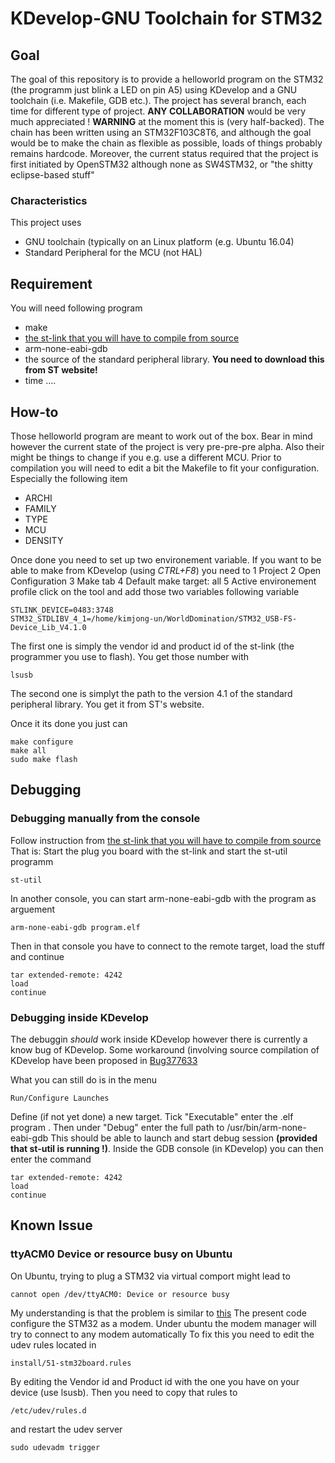 # KDevelop-GNU Toolchain for STM32
## Goal
The goal of this repository is to provide a helloworld program on the STM32 (the programm just blink a LED on pin A5) using KDevelop and a GNU toolchain (i.e. Makefile, GDB etc.).
The project has several branch, each time for different type of project.
**ANY COLLABORATION** would be very much appreciated !
**WARNING** at the moment this is (very half-backed). The chain has been written using an STM32F103C8T6, and although the goal would be to make the chain as flexible as possible, loads of things probably remains hardcode. Moreover, the current status required that the project is first initiated by OpenSTM32 although none as SW4STM32, or "the shitty eclipse-based stuff" 

### Characteristics
This project uses 
* GNU toolchain (typically on an Linux platform (e.g. Ubuntu 16.04)
* Standard Peripheral for the MCU (not HAL)

## Requirement 
You will need following program
* make
* [the st-link that you will have to compile from source](https://github.com/texane/stlink)
* arm-none-eabi-gdb
* the source of the standard peripheral library. **You need to download this from ST website!**
* time ....

## How-to 
Those helloworld program are meant to work out of the box. Bear in mind however the current state of the project is very pre-pre-pre alpha. Also their might be things to change if you e.g. use a different MCU.
Prior to compilation you will need to edit a bit the Makefile to fit your configuration. Especially the following item
* ARCHI
* FAMILY
* TYPE
* MCU
* DENSITY

Once done you need to set up two environement variable. If you want to be able to make from KDevelop (using *CTRL+F8*) you need to 
1 Project
2 Open Configuration
3 Make tab
4 Default make target: all
5 Active environement profile click on the tool and add those two variables following variable

```
STLINK_DEVICE=0483:3748
STM32_STDLIBV_4_1=/home/kimjong-un/WorldDomination/STM32_USB-FS-Device_Lib_V4.1.0
```
The first one is simply the vendor id and product id of the st-link (the programmer you use to flash). You get those number with 
```
lsusb
```
The second one is simplyt the path to the version 4.1 of the standard peripheral library. You get it from ST's website.

Once it its done you just can
```
make configure 
make all
sudo make flash
```

## Debugging 

### Debugging manually from the console
Follow instruction from [the st-link that you will have to compile from source](https://github.com/texane/stlink)
That is:
Start the plug you board with the st-link and start the st-util programm
```
st-util
```
In another console, you can start arm-none-eabi-gdb with the program as arguement 
```
arm-none-eabi-gdb program.elf
```
Then in that console you have to connect to the remote target, load the stuff and continue
```
tar extended-remote: 4242 
load 
continue
```
### Debugging inside KDevelop 
The debuggin *should* work inside KDevelop however there is currently a know bug of KDevelop.
Some workaround (involving source compilation of KDevelop have been proposed in [Bug377633](https://bugs.kde.org/show_bug.cgi?id=377633)

What you can still do is in the menu 
```
Run/Configure Launches
```
Define (if not yet done) a new target. Tick "Executable" enter the .elf program .
Then under "Debug" enter the full path to /usr/bin/arm-none-eabi-gdb
This should be able to launch and start debug session **(provided that st-util is running !)**.
Inside the GDB console (in KDevelop) you can then enter the command 
```
tar extended-remote: 4242 
load 
continue
```

## Known Issue 
### ttyACM0 Device or resource busy on Ubuntu
On Ubuntu, trying to plug a STM32 via virtual comport might lead to
```
cannot open /dev/ttyACM0: Device or resource busy
```
My understanding is that the problem is similar to [this](http://starter-kit.nettigo.eu/2015/serial-port-busy-for-avrdude-on-ubuntu-with-arduino-leonardo-eth/)
The present code configure the STM32 as a modem. 
Under ubuntu the modem manager will try to connect to any modem automatically 
To fix this you need to edit the udev rules located in 
```
install/51-stm32board.rules
```
By editing the Vendor id and Product id with the one you have on your device (use lsusb).
Then you need to copy that rules to 
```
/etc/udev/rules.d
```
and restart the udev server
```
sudo udevadm trigger
```
